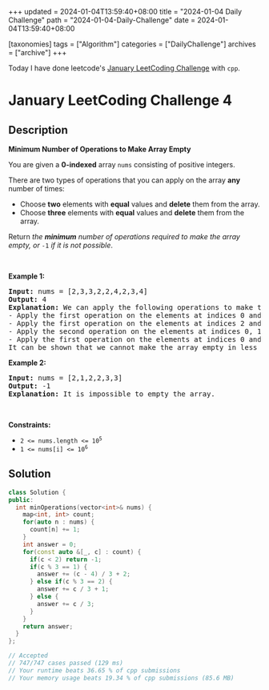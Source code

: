 +++
updated = 2024-01-04T13:59:40+08:00
title = "2024-01-04 Daily Challenge"
path = "2024-01-04-Daily-Challenge"
date = 2024-01-04T13:59:40+08:00

[taxonomies]
tags = ["Algorithm"]
categories = ["DailyChallenge"]
archives = ["archive"]
+++

Today I have done leetcode's [January LeetCoding Challenge](https://leetcode.com/problems/minimum-number-of-operations-to-make-array-empty/) with `cpp`.

<!-- more -->

# January LeetCoding Challenge 4

## Description

**Minimum Number of Operations to Make Array Empty**

<p>You are given a <strong>0-indexed</strong> array <code>nums</code> consisting of positive integers.</p>

<p>There are two types of operations that you can apply on the array <strong>any</strong> number of times:</p>

<ul>
	<li>Choose <strong>two</strong> elements with <strong>equal</strong> values and <strong>delete</strong> them from the array.</li>
	<li>Choose <strong>three</strong> elements with <strong>equal</strong> values and <strong>delete</strong> them from the array.</li>
</ul>

<p>Return <em>the <strong>minimum</strong> number of operations required to make the array empty, or </em><code>-1</code><em> if it is not possible</em>.</p>

<p>&nbsp;</p>
<p><strong class="example">Example 1:</strong></p>

<pre>
<strong>Input:</strong> nums = [2,3,3,2,2,4,2,3,4]
<strong>Output:</strong> 4
<strong>Explanation:</strong> We can apply the following operations to make the array empty:
- Apply the first operation on the elements at indices 0 and 3. The resulting array is nums = [3,3,2,4,2,3,4].
- Apply the first operation on the elements at indices 2 and 4. The resulting array is nums = [3,3,4,3,4].
- Apply the second operation on the elements at indices 0, 1, and 3. The resulting array is nums = [4,4].
- Apply the first operation on the elements at indices 0 and 1. The resulting array is nums = [].
It can be shown that we cannot make the array empty in less than 4 operations.
</pre>

<p><strong class="example">Example 2:</strong></p>

<pre>
<strong>Input:</strong> nums = [2,1,2,2,3,3]
<strong>Output:</strong> -1
<strong>Explanation:</strong> It is impossible to empty the array.
</pre>

<p>&nbsp;</p>
<p><strong>Constraints:</strong></p>

<ul>
	<li><code>2 &lt;= nums.length &lt;= 10<sup>5</sup></code></li>
	<li><code>1 &lt;= nums[i] &lt;= 10<sup>6</sup></code></li>
</ul>


## Solution

``` cpp
class Solution {
public:
  int minOperations(vector<int>& nums) {
    map<int, int> count;
    for(auto n : nums) {
      count[n] += 1;
    }
    int answer = 0;
    for(const auto &[_, c] : count) {
      if(c < 2) return -1;
      if(c % 3 == 1) {
        answer += (c - 4) / 3 + 2;
      } else if(c % 3 == 2) {
        answer += c / 3 + 1;
      } else {
        answer += c / 3;
      }
    }
    return answer;
  }
};

// Accepted
// 747/747 cases passed (129 ms)
// Your runtime beats 36.65 % of cpp submissions
// Your memory usage beats 19.34 % of cpp submissions (85.6 MB)
```
